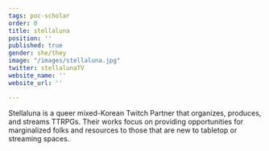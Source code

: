 ```yaml
---
tags: poc-scholar
order: 0
title: stellaluna
position: ''
published: true
gender: she/they
image: "/images/stellaluna.jpg"
twitter: stellalunaTV
website_name: ''
website_url: ''

---
```

Stellaluna is a queer mixed-Korean Twitch Partner that organizes, produces, and streams TTRPGs. Their works focus on providing opportunities for marginalized folks and resources to those that are new to tabletop or streaming spaces.